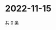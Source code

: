 # 2022-11-15

共 0 条

<!-- BEGIN WEIBO -->
<!-- 最后更新时间 Tue Nov 15 2022 18:00:45 GMT+0800 (China Standard Time) -->

<!-- END WEIBO -->
